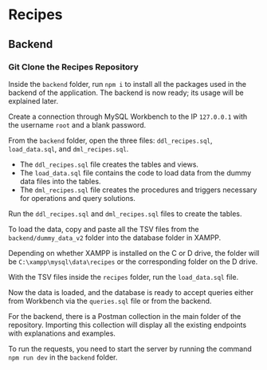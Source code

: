 # Recipes

## Backend

### Git Clone the Recipes Repository

Inside the `backend` folder, run `npm i` to install all the packages used in the backend of the application. The backend is now ready; its usage will be explained later.

Create a connection through MySQL Workbench to the IP `127.0.0.1` with the username `root` and a blank password.

From the `backend` folder, open the three files: `ddl_recipes.sql`, `load_data.sql`, and `dml_recipes.sql`.

- The `ddl_recipes.sql` file creates the tables and views.
- The `load_data.sql` file contains the code to load data from the dummy data files into the tables.
- The `dml_recipes.sql` file creates the procedures and triggers necessary for operations and query solutions.

Run the `ddl_recipes.sql` and `dml_recipes.sql` files to create the tables.

To load the data, copy and paste all the TSV files from the `backend/dummy_data_v2` folder into the database folder in XAMPP.

Depending on whether XAMPP is installed on the C or D drive, the folder will be `C:\xampp\mysql\data\recipes` or the corresponding folder on the D drive.

With the TSV files inside the `recipes` folder, run the `load_data.sql` file.

Now the data is loaded, and the database is ready to accept queries either from Workbench via the `queries.sql` file or from the backend.

For the backend, there is a Postman collection in the main folder of the repository. Importing this collection will display all the existing endpoints with explanations and examples.

To run the requests, you need to start the server by running the command `npm run dev` in the `backend` folder. 


